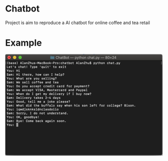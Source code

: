 # Chatbot
Project is aim to reproduce a AI chatbot for online coffee and tea retail

# Example
![ScreenShot](Chatbot.png)

